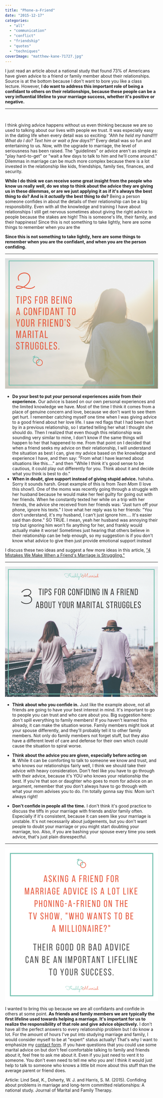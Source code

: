```yaml
---
title: "Phone-a-Friend"
date: "2015-12-17"
categories: 
  - "all"
  - "communication"
  - "conflict"
  - "friendship"
  - "quotes"
  - "techniques"
coverImage: "matthew-kane-71727.jpg"
---
```


I just read an article about a national study that found 73% of Americans have given advice to a friend or family member about their relationships. Source is at the bottom because I don't want to bore you like a class lecture. However, **I do want to address this important role of being a confidant to others on their relationships, because these people can be a very influential lifeline to your marriage success, whether it's positive or negative.**

* * *

 

I think giving advice happens without us even thinking because we are so used to talking about our lives with people we trust. It was especially easy in the dating life when every detail was so exciting: _"Ahh he held my hand!!!! What do I do? Text him or wait a few days?!"_ Every detail was so fun and entertaining to us. Now, with the upgrade to marriage, the level of seriousness has been raised. The "guidelines" or advice aren't as simple as: "play hard-to-get" or "wait a few days to talk to him and he'll come around." Dilemmas in marriage can be much more complex because there is a lot invested in the relationship like kids, friendships, family ties, finances, and security.

**While I do think we can receive some great insight from the people who know us really well, do we stop to think about the advice they are giving us in these dilemmas, or are we just applying it as if it's always the best thing to do? And is it _actually_ the best thing to do?** Being a person someone confides in about the details of their relationship can be a big responsibility. Even with all the knowledge and training I have about relationships I still get nervous sometimes about giving the right advice to people because the stakes are high! This is someone's life, their family, and their happiness! Since this is not something to take lightly, here are some things to remember when you are the

**Since this is not something to take lightly, here are some things to remember when you are the confidant, and when you are the person confiding.**

* * *

![phone a friend, who wants to be a millionaire, lifelines in marriage, a lifeline, friends and family lifelines, giving marriage advice, being a confidant, how to be a confidant, how to confide in others, how to better confide in others, confiding in others about your marriage, newlywed marital problems, talking to people about your marital problems, talking to people about your problems](images/BLOG-size-2-tips-for-being-a-confidant-to-your-friends-marital-struggles.png)

- **Do your best to put _your_ personal experiences aside from _their_ experience.** Our advice is based on our own personal experiences and the limited knowledge we have. Most of the time I think it comes from a place of genuine concern and love, because we don't want to see them get hurt. I remember catching myself one time when I was giving advice to a good friend about her love life. I saw red flags that I had been hurt by in a previous relationship, so I started telling her what I thought she should do. Then I realized that even though this relationship was sounding very similar to mine, I don't know if the same things will happen to her that happened to me. From that point on I decided that when a friend seeks my advice on their relationship, I will understand the situation as best I can, give my advice based on the knowledge and experience I have, and then say: "From what I have learned about situations like this...." and then "While I think it's good sense to be cautious, it could play out differently for you. Think about it and decide what you think is best to do."
- **When in doubt, give support instead of giving stupid advice.** hahaha. Sorry it sounds harsh. Great example of this is from _Teen Mom_ (I love this show!). One of the moms was recently going through a struggle with her husband because he would make her feel guilty for going out with her friends. When he constantly texted her while on a trip with her friends, the advice she received from her friends was: "Just turn off your phone, ignore his texts." I love what her reply was to her friends: "You don't understand, it's my husband, I can't just ignore him.... It's easier said than done." SO TRUE. I mean, yeah her husband was annoying their trip but ignoring him won't fix anything for her, and frankly would actually make it worse! Sometimes just hearing that others believe in their relationship can be help enough, so my suggestion is if you don't know what advice to give then just provide emotional support instead

I discuss these two ideas and suggest a few more ideas in this article, ["4 Mistakes We Make When a Friend's Marriage is Struggling."](https://freshlymarried.com/4-mistakes-we-make-when-a-friends-marriage-is-struggling/)

* * *

![phone a friend, who wants to be a millionaire, lifelines in marriage, a lifeline, friends and family lifelines, giving marriage advice, being a confidant, how to be a confidant, how to confide in others, how to better confide in others, confiding in others about your marriage, newlywed marital problems, talking to people about your marital problems, talking to people about your problems](images/blog-post-size-3-tips-for-confiding-in-a-friend.png)

- **Think about who you confide in.** Just like the example above, not all friends are going to have your best interest in mind. It's important to go to people you can trust and who care about you. Big suggestion here: don't spill everything to family members! If you haven't learned this already, it can make the situation worse. Family members might look at your spouse differently, and they'll probably tell it to other family members. Not only do family members not forget stuff, but they also have a different level of care and defense for their own which could cause the situation to spiral worse.

- **Think about the advice you are given, especially before acting on it**. While it can be comforting to talk to someone we know and trust, and who knows our relationships fairly well, I think we should take their advice with heavy consideration. Don't feel like you have to go through with their advice, because it's YOU who knows your relationship the best. If you're that son or daughter who goes to mom for advice on an argument, remember that you don't always have to go through with what your mom advises you to do. I'm totally gonna say this: Mom isn't always right!

- **Don't confide in people all the time.** I don't think it's good practice to discuss the tiffs in your marriage with friends and/or family often. Especially if it's consistent, because it can seem like your marriage is unstable. It's not necessarily about judgements, but you don't want people to doubt your marriage or you might start doubting your marriage, too. Also, if you are bashing your spouse every time you seek advice, that's just plain disrespectful.

* * *

![phone a friend, who wants to be a millionaire, lifelines in marriage, a lifeline, friends and family lifelines, giving marriage advice, being a confidant, how to be a confidant, how to confide in others, how to better confide in others, confiding in others about your marriage, newlywed marital problems, talking to people about your marital problems, talking to people about your problems](images/phoning-a-friend-3.png)

I wanted to bring this up because we are all confidants and confide in others at some point. **As friends and family members we are typically the first lifeline used towards helping a marriage. It's important for us to realize the responsibility of that role and give advice objectively.** I don't have all the perfect answers to every relationship problem but I do know a lot. For the amount of hours I've put into studying marriage and family, I would consider myself to be at "expert" status actually! That's why I want to emphasize my [contact form](http://freshlymarried.com/contact/). If you have questions that you could use some marital advice on but don't feel comfortable talking to family and friends about it, feel free to ask me about it. Even if you just need to vent it to someone. You don't even need to tell me who you are! I think it would just help to talk to someone who knows a little bit more about this stuff than the average parent or friend does.

Article: Lind Seal, K., Doherty, W. J. and Harris, S. M. (2015). Confiding about problems in marriage and long-term committed relationships: A national study. Journal of Marital and Family Therapy.
